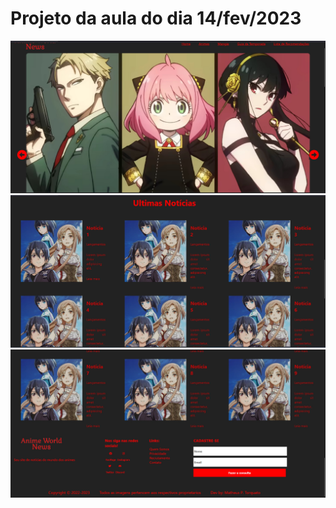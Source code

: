# Projeto da aula do dia 14/fev/2023

![Imagem do site](../imgs_projeto/projeto_070323.jpg)
![Imagem do site](../imgs_projeto/projeto_070323_2.jpg)
![Imagem do site](../imgs_projeto/projeto_070323_3.jpg)
